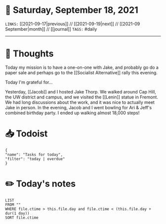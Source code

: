 # 📅 Saturday, September 18, 2021
`LINKS:` [[2021-09-17|previous]] // [[2021-09-19|next]] // [[2021-09 September|month]] // [[journal]] 
`TAGS:` #daily

---
# 💭 Thoughts
Today my mission is to have a one-on-one with Jake, and probably go do a paper sale and perhaps go to the [[Socialist Alternative]] rally this evening. 

Today I'm grateful for...

Yesterday, [[Jacob]] and I hosted Jake Thorp. We walked around Cap Hill, the UW district and campus, and we visited the [[Lenin]] statue in Fremont. We had long discussions about the work, and it was nice to actually meet Jake in person. In the evening, Jacob and I went bowling for Ari & Jeff's combined birthday party. I ended up walking almost 18,000 steps!

# 📥 Todoist
```todoist
{
"name": "Tasks for today",
"filter": "today | overdue"
}
```

# ✏️ Today's notes
```dataview
LIST 
FROM ""
WHERE file.ctime > this.file.day and file.ctime < (this.file.day + dur(1 day))
SORT file.ctime
```
